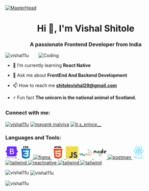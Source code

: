 [![MasterHead](https://user-images.githubusercontent.com/10498744/210012254-234538ff-d198-48aa-8964-37e6fd45d227.gif)](https://github.com/princeMynk)

<h1 align="center">Hi 👋, I'm Vishal Shitole</h1>
<h3 align="center">A passionate Frontend Developer from India</h3>

<img align="right" alt="Coding" width="400" src="https://github.com/Anmol-Baranwal/Cool-GIFs-For-GitHub/assets/74038190/3b4607a1-1cc6-41f1-926f-892ae880e7a5">

<p align="left"> 
   <img src="https://komarev.com/ghpvc/?username=vishal11u&label=Profile%20views&color=0e75b6&style=flat" alt="vishal11u" /> 
<!--   <img src="https://github.com/Anmol-Baranwal/Cool-GIFs-For-GitHub/assets/74038190/3b4607a1-1cc6-41f1-926f-892ae880e7a5" width="500">  -->
</p>


- 🌱 I’m currently learning **React Native**

- 💬 Ask me about **FrontEnd And Backend Development**

- 📫 How to reach me **shitolevishal29@gmail.com**

- ⚡ Fun fact **The unicorn is the national animal of Scotland.**

<h3 align="left">Connect with me:</h3>
<p align="left">
<!-- <a href="https://x.com/pro68606" target="blank"><img src="https://github.com/Anmol-Baranwal/Cool-GIFs-For-GitHub/assets/74038190/3b4607a1-1cc6-41f1-926f-892ae880e7a5" width="500"></a> -->
<a href="https://www.linkedin.com/in/vishal1-shitole/" target="blank"><img align="center" src="https://raw.githubusercontent.com/rahuldkjain/github-profile-readme-generator/master/src/images/icons/Social/linked-in-alt.svg" alt="vishal11u" height="30" width="40" /></a>
<a href="https://stackoverflow.com/users/23500413/vishal-shitole" target="blank"><img align="center" src="https://raw.githubusercontent.com/rahuldkjain/github-profile-readme-generator/master/src/images/icons/Social/stack-overflow.svg" alt="mayank malviya" height="30" width="40" /></a>
<a href="https://www.instagram.com/____itzvishal_11_/" target="blank"><img align="center" src="https://raw.githubusercontent.com/rahuldkjain/github-profile-readme-generator/master/src/images/icons/Social/instagram.svg" alt="it.s_prince__" height="30" width="40" /></a>
</p>

<h3 align="left">Languages and Tools:</h3>
<p align="left"> <a href="https://getbootstrap.com" target="_blank" rel="noreferrer"> <img src="https://raw.githubusercontent.com/devicons/devicon/master/icons/bootstrap/bootstrap-plain-wordmark.svg" alt="bootstrap" width="40" height="40"/> </a> <a href="https://www.w3schools.com/css/" target="_blank" rel="noreferrer"> <img src="https://raw.githubusercontent.com/devicons/devicon/master/icons/css3/css3-original-wordmark.svg" alt="css3" width="40" height="40"/> </a> <a href="https://www.figma.com/" target="_blank" rel="noreferrer"> <img src="https://www.vectorlogo.zone/logos/figma/figma-icon.svg" alt="figma" width="40" height="40"/> </a> <a href="https://www.w3.org/html/" target="_blank" rel="noreferrer"> <img src="https://raw.githubusercontent.com/devicons/devicon/master/icons/html5/html5-original-wordmark.svg" alt="html5" width="40" height="40"/> </a> <a href="https://developer.mozilla.org/en-US/docs/Web/JavaScript" target="_blank" rel="noreferrer"> <img src="https://raw.githubusercontent.com/devicons/devicon/master/icons/javascript/javascript-original.svg" alt="javascript" width="40" height="40"/> </a> <a href="https://www.mysql.com/" target="_blank" rel="noreferrer"> <img src="https://raw.githubusercontent.com/devicons/devicon/master/icons/mysql/mysql-original-wordmark.svg" alt="mysql" width="40" height="40"/> </a> <a href="https://nodejs.org" target="_blank" rel="noreferrer"> <img src="https://raw.githubusercontent.com/devicons/devicon/master/icons/nodejs/nodejs-original-wordmark.svg" alt="nodejs" width="40" height="40"/> </a> <a href="https://postman.com" target="_blank" rel="noreferrer"> <img src="https://www.vectorlogo.zone/logos/getpostman/getpostman-icon.svg" alt="postman" width="40" height="40"/> </a> <a href="https://reactjs.org/" target="_blank" rel="noreferrer"> <img src="https://raw.githubusercontent.com/devicons/devicon/master/icons/react/react-original-wordmark.svg" alt="react" width="40" height="40"/> </a> <a href="https://tailwindcss.com/" target="_blank" rel="noreferrer"> <img src="https://www.vectorlogo.zone/logos/tailwindcss/tailwindcss-icon.svg" alt="tailwind" width="40" height="40"/> </a> <a href="https://reactnative.dev/" target="_blank" rel="noreferrer"> <img src="https://upload.vectorlogo.zone/logos/reactnativedev/images/199b2976-954e-4e42-8d79-12a784e2cdf9.svg" alt="reactnative" width="40" height="40"/> </a> <a href="https://account.mongodb.com/account/login" target="_blank" rel="noreferrer"> <img src="https://www.vectorlogo.zone/logos/mongodb/mongodb-ar21.svg" alt="tailwind" width="40" height="40"/> </a> <a href="https://www.typescriptlang.org/" target="_blank" rel="noreferrer"> <img src="https://upload.wikimedia.org/wikipedia/commons/thumb/4/4c/Typescript_logo_2020.svg/1200px-Typescript_logo_2020.svg.png" alt="tailwind" width="40" height="40"/> </a></p>

<p><img align="left" src="https://github-readme-stats.vercel.app/api/top-langs?username=vishal11u&show_icons=true&locale=en&layout=compact" alt="vishal11u" /></p>

<p>&nbsp;<img align="center" src="https://github-readme-stats.vercel.app/api?username=vishal11u&show_icons=true&locale=en" alt="vishal11u" /></p>

<p><img align="center" src="https://github-readme-streak-stats.herokuapp.com/?user=vishal11u&" alt="vishal11u" /></p>
